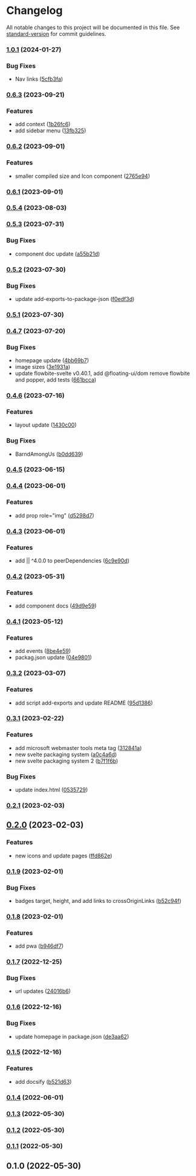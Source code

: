 # Changelog

All notable changes to this project will be documented in this file. See [standard-version](https://github.com/conventional-changelog/standard-version) for commit guidelines.

### [1.0.1](https://github.com/shinokada/svelte-tabler/compare/v0.6.3...v1.0.1) (2024-01-27)

### Bug Fixes

- Nav links ([5cfb3fa](https://github.com/shinokada/svelte-tabler/commit/5cfb3fabb7aa3eb454cb276507230b455be20467))

### [0.6.3](https://github.com/shinokada/svelte-tabler/compare/v0.6.2...v0.6.3) (2023-09-21)

### Features

- add context ([1b26fc6](https://github.com/shinokada/svelte-tabler/commit/1b26fc63d69c40a8ad16a72c4bb3d3b7ff84d35b))
- add sidebar menu ([13fb325](https://github.com/shinokada/svelte-tabler/commit/13fb3253ab3bb6cdadcbdc5e698ecd451277d84c))

### [0.6.2](https://github.com/shinokada/svelte-tabler/compare/v0.6.1...v0.6.2) (2023-09-01)

### Features

- smaller compiled size and Icon component ([2765e94](https://github.com/shinokada/svelte-tabler/commit/2765e940553fe4c8f8f206ad4dca508d409523fe))

### [0.6.1](https://github.com/shinokada/svelte-tabler/compare/v0.5.4...v0.6.1) (2023-09-01)

### [0.5.4](https://github.com/shinokada/svelte-tabler/compare/v0.5.3...v0.5.4) (2023-08-03)

### [0.5.3](https://github.com/shinokada/svelte-tabler/compare/v0.5.2...v0.5.3) (2023-07-31)

### Bug Fixes

- component doc update ([a55b21d](https://github.com/shinokada/svelte-tabler/commit/a55b21debe48974b302dc77febc2002bb2ce5f2b))

### [0.5.2](https://github.com/shinokada/svelte-tabler/compare/v0.5.1...v0.5.2) (2023-07-30)

### Bug Fixes

- update add-exports-to-package-json ([f0edf3d](https://github.com/shinokada/svelte-tabler/commit/f0edf3d95299bc7c73f8502ee9b0baefaaaaee03))

### [0.5.1](https://github.com/shinokada/svelte-tabler/compare/v0.4.7...v0.5.1) (2023-07-30)

### [0.4.7](https://github.com/shinokada/svelte-tabler/compare/v0.4.6...v0.4.7) (2023-07-20)

### Bug Fixes

- homepage update ([4bb69b7](https://github.com/shinokada/svelte-tabler/commit/4bb69b7de19ade595436a93a74f49edc97217fc1))
- image sizes ([3e1931a](https://github.com/shinokada/svelte-tabler/commit/3e1931a3f4f562971c7e4cd2406f965b99c91225))
- update flowbite-svelte v0.40.1, add @floating-ui/dom remove flowbite and popper, add tests ([661bcca](https://github.com/shinokada/svelte-tabler/commit/661bcca99947126ebc00f4b077a0f8081e777b4c))

### [0.4.6](https://github.com/shinokada/svelte-tabler/compare/v0.4.5...v0.4.6) (2023-07-16)

### Features

- layout update ([1430c00](https://github.com/shinokada/svelte-tabler/commit/1430c00014894713365eea05cffbfad788393ccf))

### Bug Fixes

- BarndAmongUs ([b0dd639](https://github.com/shinokada/svelte-tabler/commit/b0dd63939d5ddaa0f813a1bd7511e555898bd73b))

### [0.4.5](https://github.com/shinokada/svelte-tabler/compare/v0.4.4...v0.4.5) (2023-06-15)

### [0.4.4](https://github.com/shinokada/svelte-tabler/compare/v0.4.3...v0.4.4) (2023-06-01)

### Features

- add prop role="img" ([d5298d7](https://github.com/shinokada/svelte-tabler/commit/d5298d7e2d05d4317a4eabf26c2293bbd00cafd4))

### [0.4.3](https://github.com/shinokada/svelte-tabler/compare/v0.4.2...v0.4.3) (2023-06-01)

### Features

- add || ^4.0.0 to peerDependencies ([6c9e90d](https://github.com/shinokada/svelte-tabler/commit/6c9e90def11f9c1cc5a7b4d62b1fc5c7bd706de0))

### [0.4.2](https://github.com/shinokada/svelte-tabler/compare/v0.4.1...v0.4.2) (2023-05-31)

### Features

- add component docs ([49d9e59](https://github.com/shinokada/svelte-tabler/commit/49d9e59ff7a78508a98edfa52a7e34526818d10a))

### [0.4.1](https://github.com/shinokada/svelte-tabler/compare/v0.3.2...v0.4.1) (2023-05-12)

### Features

- add events ([8be4e59](https://github.com/shinokada/svelte-tabler/commit/8be4e59245590ded0f4b971c0d9cda08204dd6e4))
- packag.json update ([04e9801](https://github.com/shinokada/svelte-tabler/commit/04e980175002aeb69d5e8c60ede762bd43d7a031))

### [0.3.2](https://github.com/shinokada/svelte-tabler/compare/v0.3.1...v0.3.2) (2023-03-07)

### Features

- add script add-exports and update README ([95d1386](https://github.com/shinokada/svelte-tabler/commit/95d13866eb27e7955c12814d73cf3198b5dbaae2))

### [0.3.1](https://github.com/shinokada/svelte-tabler/compare/v0.2.1...v0.3.1) (2023-02-22)

### Features

- add microsoft webmaster tools meta tag ([312841a](https://github.com/shinokada/svelte-tabler/commit/312841a810c70a839d3db4404610bc8aa63b8a94))
- new svelte packaging system ([a0c4a6d](https://github.com/shinokada/svelte-tabler/commit/a0c4a6dd887b9a8fd54bc23702911f803cb3680d))
- new svelte packaging system 2 ([b7f1f6b](https://github.com/shinokada/svelte-tabler/commit/b7f1f6b84cc4775d49849d48977c6a1c3656b283))

### Bug Fixes

- update index.html ([0535729](https://github.com/shinokada/svelte-tabler/commit/05357292fcf5a3589f79ba29bae4405c64c8ec17))

### [0.2.1](https://github.com/shinokada/svelte-tabler/compare/v0.2.0...v0.2.1) (2023-02-03)

## [0.2.0](https://github.com/shinokada/svelte-tabler/compare/v0.1.9...v0.2.0) (2023-02-03)

### Features

- new icons and update pages ([ffd862e](https://github.com/shinokada/svelte-tabler/commit/ffd862e507298517525f7af57e00851d1903cfc4))

### [0.1.9](https://github.com/shinokada/svelte-tabler/compare/v0.1.8...v0.1.9) (2023-02-01)

### Bug Fixes

- badges target, height, and add links to crossOriginLinks ([b52c94f](https://github.com/shinokada/svelte-tabler/commit/b52c94f38bf174928eaa1bdcbd2a94d0db687607))

### [0.1.8](https://github.com/shinokada/svelte-tabler/compare/v0.1.7...v0.1.8) (2023-02-01)

### Features

- add pwa ([b946df7](https://github.com/shinokada/svelte-tabler/commit/b946df7800c96a183f608ef0b0d2766e3199c87f))

### [0.1.7](https://github.com/shinokada/svelte-tabler/compare/v0.1.6...v0.1.7) (2022-12-25)

### Bug Fixes

- url updates ([24016b6](https://github.com/shinokada/svelte-tabler/commit/24016b6ef4df905af1eee330355076079daccaf7))

### [0.1.6](https://github.com/shinokada/svelte-tabler/compare/v0.1.5...v0.1.6) (2022-12-16)

### Bug Fixes

- update homepage in package.json ([de3aa62](https://github.com/shinokada/svelte-tabler/commit/de3aa62414b401874aec6222442db87d8c39b902))

### [0.1.5](https://github.com/shinokada/svelte-tabler/compare/v0.1.4...v0.1.5) (2022-12-16)

### Features

- add docsify ([b521d63](https://github.com/shinokada/svelte-tabler/commit/b521d63ab23b1204d3e8f39f105987b020e015be))

### [0.1.4](https://github.com/shinokada/svelte-tabler/compare/v0.1.3...v0.1.4) (2022-06-01)

### [0.1.3](https://github.com/shinokada/svelte-tabler/compare/v0.1.2...v0.1.3) (2022-05-30)

### [0.1.2](https://github.com/shinokada/svelte-tabler/compare/v0.1.1...v0.1.2) (2022-05-30)

### [0.1.1](https://github.com/shinokada/svelte-tabler/compare/v0.1.0...v0.1.1) (2022-05-30)

## 0.1.0 (2022-05-30)
